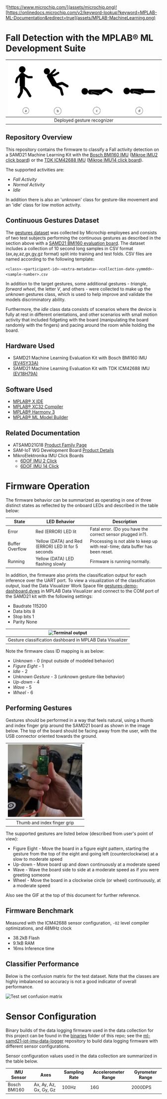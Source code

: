 ![https://www.microchip.com/](assets/microchip.png)![https://onlinedocs.microchip.com/v2/keyword-lookup?keyword=MPLAB-ML-Documentation&redirect=true](assets/MPLAB-MachineLearning.png)
# Fall Detection with the MPLAB® ML Development Suite
| ![Dall Detection](assets/Picture1.png) |
| :--: |
| Deployed gesture recognizer |

## Repository Overview
This repository contains the firmware to classify a Fall activity detection on a SAMD21 Machine Learning Kit with the [Bosch BMI160 IMU](https://www.microchip.com/developmenttools/ProductDetails/EV45Y33A)
([Mikroe IMU2 click board](https://www.mikroe.com/6dof-imu-2-click)) or the [TDK ICM42688 IMU](https://www.microchip.com/DevelopmentTools/ProductDetails/PartNO/EV18H79A) ([Mikroe IMU14 click board](https://www.mikroe.com/6dof-imu-14-click)).

The supported activities are:

- *Fall Activity*
- *Normal Activity*
- *Idle*

In addition there is also an 'unknown' class for gesture-like movement and an 'idle' class for low motion activity.

## Continuous Gestures Dataset

The [gestures dataset](https://github.com/MicrochipTech/ml-samd21-iot-mplabml-gestures-demo/tree/main/dataset/) was collected by Microchip employees and consists of two test subjects performing the continuous gestures as described in the section above with a [SAMD21 BMI160 evaluation board](https://www.microchip.com/developmenttools/ProductDetails/EV45Y33A). The dataset includes a collection of 10 second long samples in CSV format (ax,ay,az,gx,gy,gz format) split into training and test folds. CSV files are named according to the following template:

``<class>-<participant-id>-<extra-metadata>-<collection-date-yymmdd>-<sample-number>.csv``

In addition to the target gestures, some additional gestures - *triangle*, *forward wheel*, the letter *V*, and others - were collected to make up the *unknown* gestures class, which is used to help improve and validate the models discriminatory ability.

Furthermore, the *idle* class data consists of scenarios where the device is fully at rest in different orientations, and other scenarios with small motion activity that included fidgeting with the board (manipulating the board randomly with the fingers) and pacing around the room while holding the board.

## Hardware Used
* SAMD21 Machine Learning Evaluation Kit with Bosch BMI160 IMU [(EV45Y33A)](https://www.microchip.com/developmenttools/ProductDetails/EV45Y33A)
* SAMD21 Machine Learning Evaluation Kit with TDK ICM42688 IMU [(EV18H79A)](https://www.microchip.com/developmenttools/ProductDetails/EV18H79A)

## Software Used
* [MPLAB® X IDE](https://microchip.com/mplab/mplab-x-ide)
* [MPLAB® XC32 Compiler](https://microchip.com/mplab/compilers)
* [MPLAB® Harmony 3](https://www.microchip.com/harmony)
* [MPLAB® ML Model Builder](https://onlinedocs.microchip.com/v2/keyword-lookup?keyword=MPLAB-ML-Documentation&redirect=true)

## Related Documentation
* ATSAMD21G18 [Product Family Page](https://www.microchip.com/wwwproducts/en/ATSAMD21G18)
* SAM-IoT WG Development Board [Product Details](https://www.microchip.com/developmenttools/ProductDetails/EV75S95A)
* MikroElektronika IMU Click Boards
   * [6DOF IMU 2 Click](https://www.mikroe.com/6dof-imu-2-click)
   * [6DOF IMU 14 Click](https://www.mikroe.com/6dof-imu-14-click)

# Firmware Operation
The firmware behavior can be summarized as operating in one of three distinct states as reflected by the onboard LEDs and described in the table below:

| State |	LED Behavior |	Description |
| --- | --- | --- |
| Error |	Red (ERROR) LED lit |	Fatal error. (Do you have the correct sensor plugged in?). |
| Buffer Overflow |	Yellow (DATA) and Red (ERROR) LED lit for 5 seconds	| Processing is not able to keep up with real-time; data buffer has been reset. |
| Running | Yellow (DATA) LED flashing slowly |	Firmware is running normally. |

In addition, the firmware also prints the classification output for each inference over the UART port. To view a visualization of the classification output, load the Data Visualizer Work Space file [gestures-demo-dashboard.dvws](https://github.com/MicrochipTech/ml-samd21-iot-mplabml-gestures-demo/tree/main/data-visualizer/) in MPLAB Data Visualizer and connect to the COM port of the SAMD21 kit with the following settings:

- Baudrate 115200
- Data bits 8
- Stop bits 1
- Parity None

| ![Terminal output](assets/gestures-dv-dashboard.png) |
| :--: |
| Gesture classification dashboard in MPLAB Data Visualizer |

Note the firmware class ID mapping is as below:

- *Unknown* - 0 (input outside of modeled behavior)
- *Figure Eight* - 1
- *Idle* - 2
- *Unknown Gesture* - 3 (unknown gesture-like behavior)
- *Up-down* - 4
- *Wave* - 5
- *Wheel* - 6

## Performing Gestures
Gestures should be performed in a way that feels natural, using a thumb and index finger grip around the SAMD21 board as shown in the image below. The top of the board should be facing away from the user, with the USB connector oriented towards the ground.

| ![Thumb and index finger grip](assets/thumb-forefinger-grip.jpg) |
| :--: |
| Thumb and index finger grip |

The supported gestures are listed below (described from user's point of view):

- Figure Eight - Move the board in a figure eight pattern, starting the gesture from the top of the eight and going left (counterclockwise) at a slow to moderate speed
- Up-down - Move board up and down continuously at a moderate speed
- Wave - Wave the board side to side at a moderate speed as if you were greeting someone
- Wheel - Move the board in a clockwise circle (or wheel) continuously, at a moderate speed

Also see the GIF at the top of this document for further reference.

## Firmware Benchmark
Measured with the ICM42688 sensor configuration, ``-O2`` level compiler optimizations, and 48MHz clock
- 38.2kB Flash
- 9.1kB RAM
- 16ms Inference time

## Classifier Performance
Below is the confusion matrix for the test dataset. Note that the classes are highly imbalanced so accuracy is not a good indicator of overall performance.

![Test set confusion matrix](assets/confusion-matrix.png)

# Sensor Configuration
Binary builds of the data logging firmware used in the data collection for this project can be found in the [binaries](https://github.com/MicrochipTech/ml-samd21-iot-mplabml-gestures-demo/tree/main/binaries) folder of this repo; see the [ml-samd21-iot-imu-data-logger](https://github.com/MicrochipTech/ml-samd21-iot-imu-data-logger) repository to build data logging firmware with different sensor configurations.

Sensor configuration values used in the data collection are summarized in the table below.

| IMU Sensor | Axes | Sampling Rate | Accelerometer Range | Gyrometer Range |
| --- | --- | --- | --- | --- |
| Bosch BMI160 | Ax, Ay, Az, Gx, Gy, Gz | 100Hz | 16G | 2000DPS |
